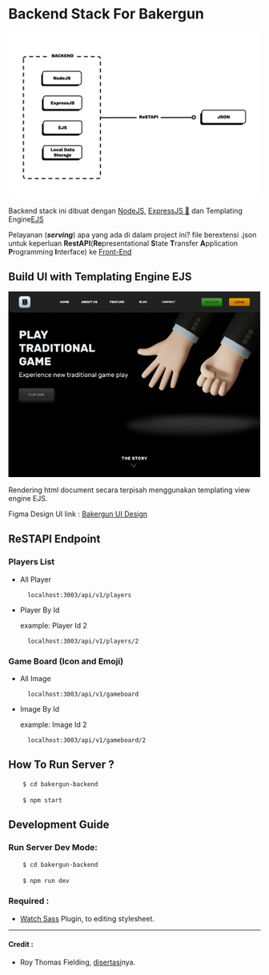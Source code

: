 # Backend Stack For Bakergun

![Flow-Diagram-NodeJS-ExpressJS-EJS-WithoutDB](Flow_Diagram_NodeJS_ExpressJS_EJS_WithoutDB_sm.png)

Backend stack ini dibuat dengan [NodeJS](https://nodejs.org), [ExpressJS 🚀](https://expressjs.com) dan Templating Engine[EJS](https://ejs.co/)

Pelayanan (**_serving_**) apa yang ada di dalam project ini? file berextensi .json untuk keperluan **RestAPI**(**Re**presentational **S**tate **T**ransfer **A**pplication **P**rogramming **I**nterface) ke [Front-End](https://github.com/sanengineer/backergun)

## Build UI with Templating Engine EJS

![bakergun-ui-img](Public/assets/images/bakergun-landing-page.jpg)

Rendering html document secara terpisah menggunakan templating view engine EJS.

Figma Design UI link : [Bakergun UI Design](https://www.figma.com/file/LcJvUL3iMNdFZ9lsLu0XHq/Bakergun-UI-3D-Models-UI-UX?node-id=0%3A1)

## ReSTAPI Endpoint

### Players List

- All Player

        localhost:3003/api/v1/players

- Player By Id

  example: Player Id 2

        localhost:3003/api/v1/players/2

### Game Board (Icon and Emoji)

- All Image

        localhost:3003/api/v1/gameboard

- Image By Id

  example: Image Id 2

        localhost:3003/api/v1/gameboard/2

## How To Run Server ?

        $ cd bakergun-backend

        $ npm start

## Development Guide

### Run Server Dev Mode:

        $ cd bakergun-backend

        $ npm run dev

### Required :

- [Watch Sass](https://marketplace.visualstudio.com/items?itemName=ritwickdey.live-sass) Plugin, to editing stylesheet.

---

#### Credit :

- Roy Thomas Fielding, [disertasi](https://www.ics.uci.edu/~fielding/pubs/dissertation/top.htm)nya.
